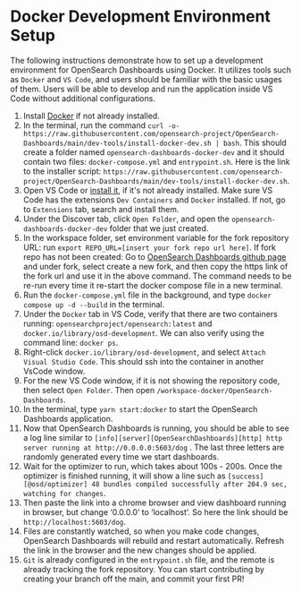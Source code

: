# Docker Development Environment Setup
The following instructions demonstrate how to set up a development environment for OpenSearch Dashboards using Docker. It utilizes tools such as `Docker` and `VS Code`, and users should be familiar with the basic usages of them. Users will be able to develop and run the application inside VS Code without additional configurations.

1. Install [Docker](https://docs.docker.com/get-docker/) if not already installed.
2. In the terminal, run the command `curl -o- https://raw.githubusercontent.com/opensearch-project/OpenSearch-Dashboards/main/dev-tools/install-docker-dev.sh | bash`. This should create a folder named `opensearch-dashboards-docker-dev` and it should contain two files: `docker-compose.yml` and `entrypoint.sh`. Here is the link to the installer script: `https://raw.githubusercontent.com/opensearch-project/OpenSearch-Dashboards/main/dev-tools/install-docker-dev.sh`.
3. Open VS Code or [install it](https://code.visualstudio.com/download), if it's not already installed. Make sure VS Code has the extensions `Dev Containers` and `Docker` installed. If not, go to `Extensions` tab, search and install them.
4. Under the Discover tab, click `Open Folder`, and open the `opensearch-dashboards-docker-dev` folder that we just created.
5. In the workspace folder, set environment variable for the fork repository URL: run `export REPO_URL=[insert your fork repo url here]`. If fork repo has not been created: Go to [OpenSearch Dashboards github page](https://github.com/opensearch-project/OpenSearch-Dashboards) and under fork, select create a new fork, and then copy the https link of the fork url and use it in the above command. The command needs to be re-run every time it re-start the docker compose file in a new terminal.
6. Run the `docker-compose.yml` file in the background, and type `docker compose up -d --build` in the terminal.
7. Under the `Docker` tab in VS Code, verify that there are two containers running: `opensearchproject/opensearch:latest` and `docker.io/library/osd-development`. We can also verify using the command line: `docker ps`.
8. Right-click `docker.io/library/osd-development`, and select `Attach Visual Studio Code`. This should ssh into the container in another VsCode window.
9. For the new VS Code window, if it is not showing the repository code, then select `Open Folder`. Then open `/workspace-docker/OpenSearch-Dashboards`.
10. In the terminal, type  `yarn start:docker` to start the OpenSearch Dashboards application.
11. Now that OpenSearch Dashboards is running, you should be able to see a log line similar to `[info][server][OpenSearchDashboards][http] http server running at http://0.0.0.0:5603/dog` . The last three letters are randomly generated every time we start dashboards.
12. Wait for the optimizer to run, which takes about 100s - 200s. Once the optimizer is finished running, it will show a line such as `[success][@osd/optimizer] 48 bundles compiled successfully after 204.9 sec, watching for changes`.
13. Then paste the link into a chrome browser and view dashboard running in browser, but change ‘0.0.0.0’ to ‘localhost’. So here the link should be `http://localhost:5603/dog`.
14. Files are constantly watched, so when you make code changes, OpenSearch Dashboards will rebuild and restart automatically. Refresh the link in the browser and the new changes should be applied.
15. `Git` is already configured in the `entrypoint.sh` file, and the remote is already tracking the fork repository. You can start contributing by creating your branch off the main, and commit your first PR!
